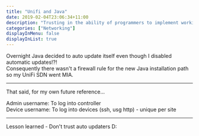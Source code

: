 ```yaml
---
title: "Unifi and Java"
date: 2019-02-04T23:06:34+11:00
description: "Trusting in the ability of programmers to implement working auto updaters"
categories: ["Networking"]
displayInMenu: false
displayInList: true
---
```


Overnight Java decided to auto update itself even though I disabled automatic updates!?!  
Consequently there wasn't a firewall rule for the new Java installation path so my UniFi SDN went MIA.

---

That said, for my own future reference...

Admin username: To log into controller  
Device username: To log into devices (ssh, usg http) - unique per site

---

Lesson learned - Don't trust auto updaters D: